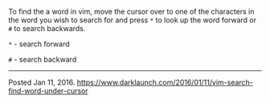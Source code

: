 To find the a word in vim, move the cursor over to one of the characters in the word you wish to search for and press `*` to look up the word forward or `#` to search backwards.

`*` - search forward

`#` - search backward

---

Posted Jan 11, 2016.
https://www.darklaunch.com/2016/01/11/vim-search-find-word-under-cursor